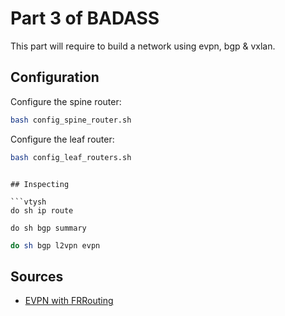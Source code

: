 # Part 3 of BADASS

This part will require to build a network using evpn, bgp & vxlan.

## Configuration

Configure the spine router:

```bash
bash config_spine_router.sh
```

Configure the leaf router:

```bash
bash config_leaf_routers.sh
```
```

## Inspecting

```vtysh
do sh ip route
```

```vtysh
do sh bgp summary
```

```bash
do sh bgp l2vpn evpn
```

## Sources

- [EVPN with FRRouting](https://www.youtube.com/watch?v=Ek7kFDwUJBM)
